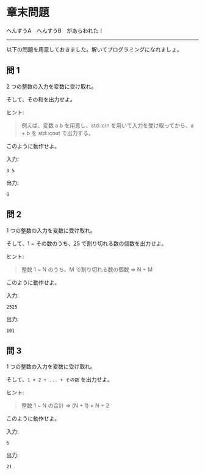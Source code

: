 # 章末問題

へんすうA　へんすうB　があらわれた！

---

以下の問題を用意しておきました。解いてプログラミングになれましょ。


## 問 1

2 つの整数の入力を変数に受け取れ。

そして、その和を出力せよ。

ヒント:
> 例えば、変数 a b を用意し、std::cin を用いて入力を受け取ってから、a + b を std::cout で出力する。


このように動作せよ。

入力:
```
3 5
```

出力:
```
8
```

## 問 2

1 つの整数の入力を変数に受け取れ。

そして、1 ~ その数のうち、25 で割り切れる数の個数を出力せよ。

ヒント:
> 整数 1 ~ N のうち、M で割り切れる数の個数
> ⇒ N ÷ M


このように動作せよ。

入力:
```
2525
```

出力:
```
101
```


## 問 3

1 つの整数の入力を変数に受け取れ。

そして、`1 + 2 + ... + その数` を出力せよ。

ヒント:
> 整数 1 ~ N の合計
> ⇒ (N + 1) × N ÷ 2


このように動作せよ。

入力:
```
6
```

出力:
```
21
```
